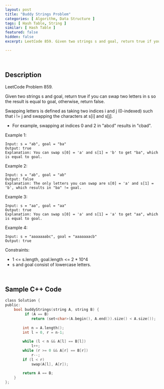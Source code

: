 ```yaml
---
layout: post
title: "Buddy Strings Problem"
categories: [ Algorithm, Data Structure ]
tags: [ Hash Table, String ]
similar: [ Hash Table ]
featured: false
hidden: false
excerpt: LeetCode 859. Given two strings s and goal, return true if you can swap two letters in s so the result is equal to goal, otherwise, return false.

---
```


<br />

## Description

LeetCode Problem 859.

Given two strings s and goal, return true if you can swap two letters in s so the result is equal to goal, otherwise, return false.

Swapping letters is defined as taking two indices i and j (0-indexed) such that i != j and swapping the characters at s[i] and s[j].

* For example, swapping at indices 0 and 2 in "abcd" results in "cbad".

Example 1:
```
Input: s = "ab", goal = "ba"
Output: true
Explanation: You can swap s[0] = 'a' and s[1] = 'b' to get "ba", which is equal to goal.
```

Example 2:
```
Input: s = "ab", goal = "ab"
Output: false
Explanation: The only letters you can swap are s[0] = 'a' and s[1] = 'b', which results in "ba" != goal.
```

Example 3:
```
Input: s = "aa", goal = "aa"
Output: true
Explanation: You can swap s[0] = 'a' and s[1] = 'a' to get "aa", which is equal to goal.
```

Example 4:
```
Input: s = "aaaaaaabc", goal = "aaaaaaacb"
Output: true
```

Constraints:
* 1 <= s.length, goal.length <= 2 * 10^4
* s and goal consist of lowercase letters.

<br />

## Sample C++ Code


```c
class Solution {
public:
    bool buddyStrings(string A, string B) {
         if (A == B)
            return (set<char>(A.begin(), A.end()).size() < A.size());
        
        int n = A.length();
        int l = 0, r = n-1;
        
        while (l < n && A[l] == B[l])
            l++;
        while (r >= 0 && A[r] == B[r])
            r--;
        if (l < r)
            swap(A[l], A[r]);
        
        return A == B; 
    }
};
```


